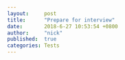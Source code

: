 ```yaml
---
layout:     post
title:      "Prepare for interview"
date:       2018-6-27 10:53:54 +0800
author:     "nick"
published:  true
categories: Tests
---
```


## 
